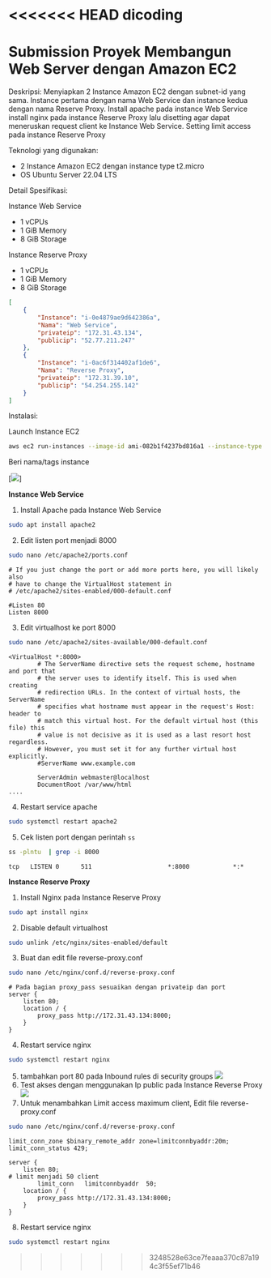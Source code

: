<<<<<<< HEAD
dicoding
=======
# Submission Proyek Membangun Web Server dengan Amazon EC2

Deskripsi:
Menyiapkan 2 Instance Amazon EC2 dengan subnet-id yang sama.
Instance pertama dengan nama Web Service dan instance kedua dengan nama Reserve Proxy.
Install apache pada instance Web Service
install nginx pada instance Reserve Proxy lalu disetting agar dapat meneruskan request client ke Instance Web Service.
Setting limit access pada instance Reserve Proxy

Teknologi yang digunakan:
* 2 Instance Amazon EC2 dengan instance type t2.micro
* OS Ubuntu Server 22.04 LTS

Detail Spesifikasi:

Instance Web Service
   * 1 vCPUs
   * 1 GiB Memory
   * 8 GiB Storage

Instance Reserve Proxy
   * 1 vCPUs
   * 1 GiB Memory
   * 8 GiB Storage

```json
[
    {
        "Instance": "i-0e4879ae9d642386a",
        "Nama": "Web Service",
        "privateip": "172.31.43.134",
        "publicip": "52.77.211.247"
    },
    {
        "Instance": "i-0ac6f314402af1de6",
        "Nama": "Reverse Proxy",
        "privateip": "172.31.39.10",
        "publicip": "54.254.255.142"
    }
]
```

Instalasi:

Launch Instance EC2
```sh
aws ec2 run-instances --image-id ami-082b1f4237bd816a1 --instance-type t2.micro --key-name erpan --subnet-id subnet-09ef7060c82762b9e --count 2
```

Beri nama/tags instance

[![](https://i.imgur.com/NNttgjj.png)]

**Instance Web Service**
1. Install Apache pada Instance Web Service
```sh
sudo apt install apache2
```
2. Edit listen port menjadi 8000
```sh
sudo nano /etc/apache2/ports.conf
``` 
```plaintext
# If you just change the port or add more ports here, you will likely also
# have to change the VirtualHost statement in
# /etc/apache2/sites-enabled/000-default.conf

#Listen 80
Listen 8000
```
3. Edit virtualhost ke port 8000
```sh
sudo nano /etc/apache2/sites-available/000-default.conf
```
```plaintext
<VirtualHost *:8000>
        # The ServerName directive sets the request scheme, hostname and port that
        # the server uses to identify itself. This is used when creating
        # redirection URLs. In the context of virtual hosts, the ServerName
        # specifies what hostname must appear in the request's Host: header to
        # match this virtual host. For the default virtual host (this file) this
        # value is not decisive as it is used as a last resort host regardless.
        # However, you must set it for any further virtual host explicitly.
        #ServerName www.example.com

        ServerAdmin webmaster@localhost
        DocumentRoot /var/www/html
....
```
4. Restart service apache
```sh
sudo systemctl restart apache2
```
5. Cek listen port dengan perintah `ss`
```sh
ss -plntu  | grep -i 8000
```
```plaintext
tcp   LISTEN 0      511                     *:8000            *:*
```


**Instance Reserve Proxy**
1. Install Nginx pada Instance Reserve Proxy
```sh
sudo apt install nginx
```
2. Disable default virtualhost
```sh
sudo unlink /etc/nginx/sites-enabled/default
```
3. Buat dan edit file reverse-proxy.conf
```sh
sudo nano /etc/nginx/conf.d/reverse-proxy.conf
```
```plaintext
# Pada bagian proxy_pass sesuaikan dengan privateip dan port
server {
    listen 80;
    location / {
        proxy_pass http://172.31.43.134:8000;
    }
}
```
4. Restart service nginx
```sh
sudo systemctl restart nginx
```
5. tambahkan port 80 pada Inbound rules di security groups
![](https://imgur.com/0JNzjEo.png)
6. Test akses dengan menggunakan Ip public pada Instance Reverse Proxy
![](https://imgur.com/DXNaZjN.png)
7. Untuk menambahkan Limit access maximum client, Edit file reverse-proxy.conf
```sh
sudo nano /etc/nginx/conf.d/reverse-proxy.conf
```
```plaintext
limit_conn_zone $binary_remote_addr zone=limitconnbyaddr:20m;
limit_conn_status 429;

server {
    listen 80;
# limit menjadi 50 client
        limit_conn   limitconnbyaddr  50;
    location / {
        proxy_pass http://172.31.43.134:8000;
    }
}
```
8. Restart service nginx
```sh
sudo systemctl restart nginx
```
>>>>>>> 3248528e63ce7feaaa370c87a194c3f55ef71b46
